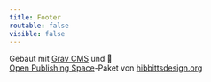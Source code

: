 ```yaml
---
title: Footer
routable: false
visible: false
---
```


Gebaut mit [Grav CMS](http://getgrav.org) und &#128153;  
[Open Publishing Space](http://learn.hibbittsdesign.org/openpublishingspace)-Paket von [hibbittsdesign.org](http://hibbittsdesign.org)  
